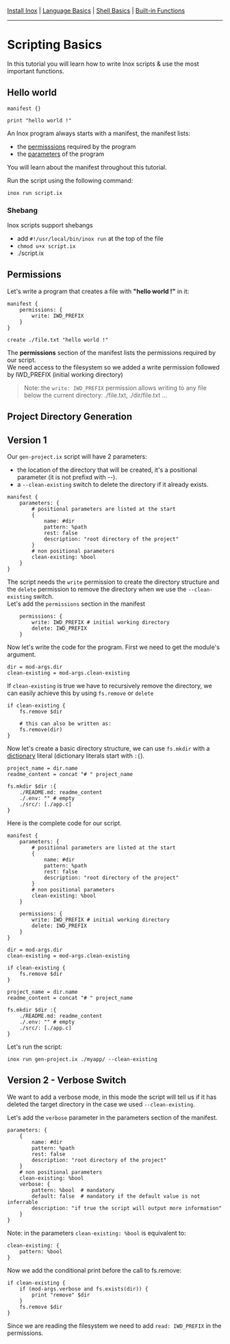 [Install Inox](../README.md#installation) | [Language Basics](./language-basics.md) | [Shell Basics](./shell-basics.md) | [Built-in Functions](./builtin.md)

-----

# Scripting Basics

In this tutorial you will learn how to write Inox scripts & use the most important functions.

## Hello world

```
manifest {}

print "hello world !"
```

An Inox program always starts with a manifest, the manifest lists:
- the [permisssions](./features/permissions.md) required by the program
- the [parameters](#parameters) of the program

You will learn about the manifest throughout this tutorial.

Run the script using the following command:
```
inox run script.ix
```

### Shebang

Inox scripts support shebangs
- add `#!/usr/local/bin/inox run` at the top of the file
- `chmod u+x script.ix`
- ./script.ix


## Permissions

Let's write a program that creates a file with **"hello world !"** in it:

```
manifest {
    permissions: {
        write: IWD_PREFIX
    }
}

create ./file.txt "hello world !"
```

The **permissions** section of the manifest lists the permissions required by our script.\
We need access to the filesystem so we added a write permission followed by IWD_PREFIX (initial working directory)

> Note: the `write: IWD_PREFIX` permission allows writing to any file below the current directory: ./file.txt, ./dir/file.txt ...

## Project Directory Generation

## Version 1

Our `gen-project.ix` script will have 2 parameters:
- the location of the directory that will be created, it's a positional parameter (it is not prefixd with --).
- a `--clean-existing` switch to delete the directory if it already exists.

```
manifest {
    parameters: {
        # positional parameters are listed at the start
        {
            name: #dir
            pattern: %path
            rest: false
            description: "root directory of the project"
        }
        # non positional parameters
        clean-existing: %bool
    }
}
```

The script needs the `write` permission to create the directory structure and the `delete` permission
to remove the directory when we use the `--clean-existing` switch.\
Let's add the `permissions` section in the manifest

```
    permissions: {
        write: IWD_PREFIX # initial working directory
        delete: IWD_PREFIX
    }
```

Now let's write the code for the program.
First we need to get the module's argument.

```
dir = mod-args.dir
clean-existing = mod-args.clean-existing
```

If `clean-existing` is true we have to recursively remove the directory,
we can easily achieve this by using `fs.remove` or `delete`

```
if clean-existing {
    fs.remove $dir

    # this can also be written as:
    fs.remove(dir)
}
```

Now let's create a basic directory structure, we can use `fs.mkdir` with
a [dictionary](./language-basics.md#dictionaries) literal (dictionary literals start with `:{`).

```
project_name = dir.name 
readme_content = concat "# " project_name

fs.mkdir $dir :{
    ./README.md: readme_content
    ./.env: "" # empty
    ./src/: [./app.c]
}
```

Here is the complete code for our script. 

```
manifest {
    parameters: {
        # positional parameters are listed at the start
        {
            name: #dir
            pattern: %path
            rest: false
            description: "root directory of the project"
        }
        # non positional parameters
        clean-existing: %bool
    }

    permissions: {
        write: IWD_PREFIX # initial working directory
        delete: IWD_PREFIX
    }
}

dir = mod-args.dir
clean-existing = mod-args.clean-existing

if clean-existing {
    fs.remove $dir
}

project_name = dir.name
readme_content = concat "# " project_name

fs.mkdir $dir :{
    ./README.md: readme_content
    ./.env: "" # empty
    ./src/: [./app.c]
}
```

Let's run the script:
```
inox run gen-project.ix ./myapp/ --clean-existing
```

## Version 2 - Verbose Switch

We want to add a verbose mode, in this mode the script will tell us if it has
deleted the target directory in the case we used `--clean-existing`.

Let's add the `verbose` parameter in the parameters section of the manifest.

```
parameters: {
    {
        name: #dir
        pattern: %path
        rest: false
        description: "root directory of the project"
    }
    # non positional parameters
    clean-existing: %bool
    verbose: {
        pattern: %bool  # mandatory
        default: false  # mandatory if the default value is not inferrable
        description: "if true the script will output more information"
    }
}
```

Note: in the parameters `clean-existing: %bool` is equivalent to:
```
clean-existing: {
    pattern: %bool
}
```

Now we add the conditional print before the call to fs.remove:

```
if clean-existing {
    if (mod-args.verbose and fs.exists(dir)) {
        print "remove" $dir
    }
    fs.remove $dir
}
```

Since we are reading the filesystem we need to add `read: IWD_PREFIX` in the permissions.